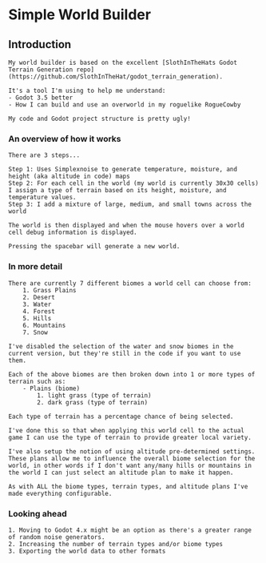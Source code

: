 # Simple World Builder

## Introduction
	My world builder is based on the excellent [SlothInTheHats Godot Terrain Generation repo](https://github.com/SlothInTheHat/godot_terrain_generation).

	It's a tool I'm using to help me understand:
	- Godot 3.5 better
	- How I can build and use an overworld in my roguelike RogueCowby

	My code and Godot project structure is pretty ugly!

### An overview of how it works
	There are 3 steps...

	Step 1: Uses Simplexnoise to generate temperature, moisture, and height (aka altitude in code) maps
	Step 2: For each cell in the world (my world is currently 30x30 cells) I assign a type of terrain based on its height, moisture, and temperature values.
	Step 3: I add a mixture of large, medium, and small towns across the world

	The world is then displayed and when the mouse hovers over a world cell debug information is displayed.

	Pressing the spacebar will generate a new world.

### In more detail
	There are currently 7 different biomes a world cell can choose from:
		1. Grass Plains
		2. Desert
		3. Water
		4. Forest
		5. Hills
		6. Mountains
		7. Snow

	I've disabled the selection of the water and snow biomes in the current version, but they're still in the code if you want to use them.

	Each of the above biomes are then broken down into 1 or more types of terrain such as:
		- Plains (biome)
			1. light grass (type of terrain)
			2. dark grass (type of terrain)
	
	Each type of terrain has a percentage chance of being selected.

	I've done this so that when applying this world cell to the actual game I can use the type of terrain to provide greater local variety.

	I've also setup the notion of using altitude pre-determined settings. These plans allow me to influence the overall biome selection for the world, in other words if I don't want any/many hills or mountains in the world I can just select an altitude plan to make it happen.

	As with ALL the biome types, terrain types, and altitude plans I've made everything configurable.

### Looking ahead
	1. Moving to Godot 4.x might be an option as there's a greater range of random noise generators.
	2. Increasing the number of terrain types and/or biome types
	3. Exporting the world data to other formats






